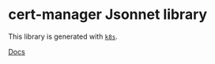 # cert-manager Jsonnet library

This library is generated with [`k8s`](https://github.com/mintel/k8s).

[Docs](https://mintel.github.io/cert-manager-libsonnet)
